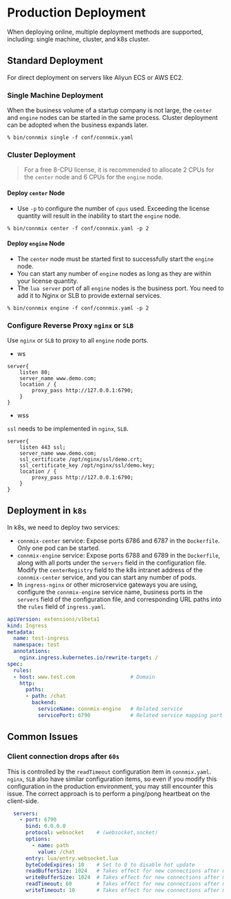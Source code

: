 # Production Deployment

When deploying online, multiple deployment methods are supported, including: single machine, cluster, and k8s cluster.

## Standard Deployment

For direct deployment on servers like Aliyun ECS or AWS EC2.

### Single Machine Deployment

When the business volume of a startup company is not large, the `center` and `engine` nodes can be started in the same process. Cluster deployment can be adopted when the business expands later.

```shell
% bin/connmix single -f conf/connmix.yaml
```

### Cluster Deployment

> For a free 8-CPU license, it is recommended to allocate 2 CPUs for the `center` node and 6 CPUs for the `engine` node.

#### Deploy `center` Node

- Use `-p` to configure the number of `cpus` used. Exceeding the license quantity will result in the inability to start the `engine` node.

```shell
% bin/connmix center -f conf/connmix.yaml -p 2
```

#### Deploy `engine` Node

- The `center` node must be started first to successfully start the `engine` node.
- You can start any number of `engine` nodes as long as they are within your license quantity.
- The `lua server` port of all `engine` nodes is the business port. You need to add it to Nginx or SLB to provide external services.

```shell
% bin/connmix engine -f conf/connmix.yaml -p 2
```

### Configure Reverse Proxy `nginx` or `SLB`

Use `nginx` or `SLB` to proxy to all `engine` node ports.

- ws

```nginx
server{
    listen 80;
    server_name www.demo.com;
    location / {
        proxy_pass http://127.0.0.1:6790;
    }
}
```

- wss

`ssl` needs to be implemented in `nginx`, `SLB`.

```nginx
server{
    listen 443 ssl;
    server_name www.demo.com;
    ssl_certificate /opt/nginx/ssl/demo.crt;
    ssl_certificate_key /opt/nginx/ssl/demo.key; 
    location / {
        proxy_pass http://127.0.0.1:6790;
    }
}
```

## Deployment in `k8s`

In k8s, we need to deploy two services:

- `connmix-center` service: Expose ports 6786 and 6787 in the `Dockerfile`. Only one pod can be started.
- `connmix-engine` service: Expose ports 6788 and 6789 in the `Dockerfile`, along with all ports under the `servers` field in the configuration file. Modify the `centerRegistry` field to the k8s intranet address of the `connmix-center` service, and you can start any number of pods.
- In `ingress-nginx` or other microservice gateways you are using, configure the `connmix-engine` service name, business ports in the `servers` field of the configuration file, and corresponding URL paths into the `rules` field of `ingress.yaml`.

```yaml
apiVersion: extensions/v1beta1
kind: Ingress
metadata:
  name: test-ingress
  namespace: test
  annotations:
    nginx.ingress.kubernetes.io/rewrite-target: /
spec:
  rules:
  - host: www.test.com                  # Domain
    http:
      paths:
      - path: /chat
        backend:
          serviceName: connmix-engine   # Related service
          servicePort: 6790             # Related service mapping port
```

## Common Issues

### Client connection drops after `60s`

This is controlled by the `readTimeout` configuration item in `connmix.yaml`. `nginx`, `SLB` also have similar configuration items, so even if you modify this configuration in the production environment, you may still encounter this issue. The correct approach is to perform a ping/pong heartbeat on the client-side.

```yaml
  servers:
    - port: 6790
      bind: 0.0.0.0
      protocol: websocket    # (websocket,socket)
      options:
        - name: path
          value: /chat
      entry: lua/entry.websocket.lua
      byteCodeExpires: 10    # Set to 0 to disable hot update
      readBufferSize: 1024   # Takes effect for new connections after modification
      writeBufferSize: 1024  # Takes effect for new connections after modification
      readTimeout: 60        # Takes effect for new connections after modification
      writeTimeout: 10       # Takes effect for new connections after modification
```
